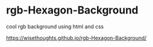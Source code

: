 # rgb-Hexagon-Background

cool rgb background using html and css

https://wisethoughts.github.io/rgb-Hexagon-Background/